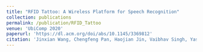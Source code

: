 ```yaml
---
title: "RFID Tattoo: A Wireless Platform for Speech Recognition"
collection: publications
permalink: /publication/RFID_Tattoo
venue: 'UbiComp 2020'
paperurl: 'https://dl.acm.org/doi/abs/10.1145/3369812'
citation: 'Jinxian Wang, Chengfeng Pan, Haojian Jin, Vaibhav Singh, Yash Jain, Jason I Jong, Carmel Majidi, Swarun Kumar. &quot;RFID Tattoo: A Wireless Platform for Speech Recognition.&quot; <i>UbiComp 2020</i>.'
---
```


